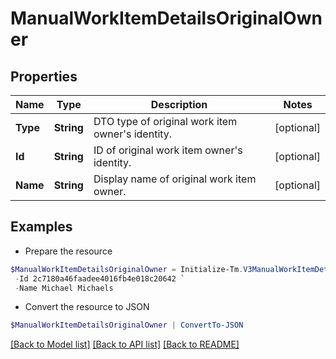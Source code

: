# ManualWorkItemDetailsOriginalOwner
## Properties

Name | Type | Description | Notes
------------ | ------------- | ------------- | -------------
**Type** | **String** | DTO type of original work item owner&#39;s identity. | [optional] 
**Id** | **String** | ID of original work item owner&#39;s identity. | [optional] 
**Name** | **String** | Display name of original work item owner. | [optional] 

## Examples

- Prepare the resource
```powershell
$ManualWorkItemDetailsOriginalOwner = Initialize-Tm.V3ManualWorkItemDetailsOriginalOwner  -Type IDENTITY `
 -Id 2c7180a46faadee4016fb4e018c20642 `
 -Name Michael Michaels
```

- Convert the resource to JSON
```powershell
$ManualWorkItemDetailsOriginalOwner | ConvertTo-JSON
```

[[Back to Model list]](../README.md#documentation-for-models) [[Back to API list]](../README.md#documentation-for-api-endpoints) [[Back to README]](../README.md)

